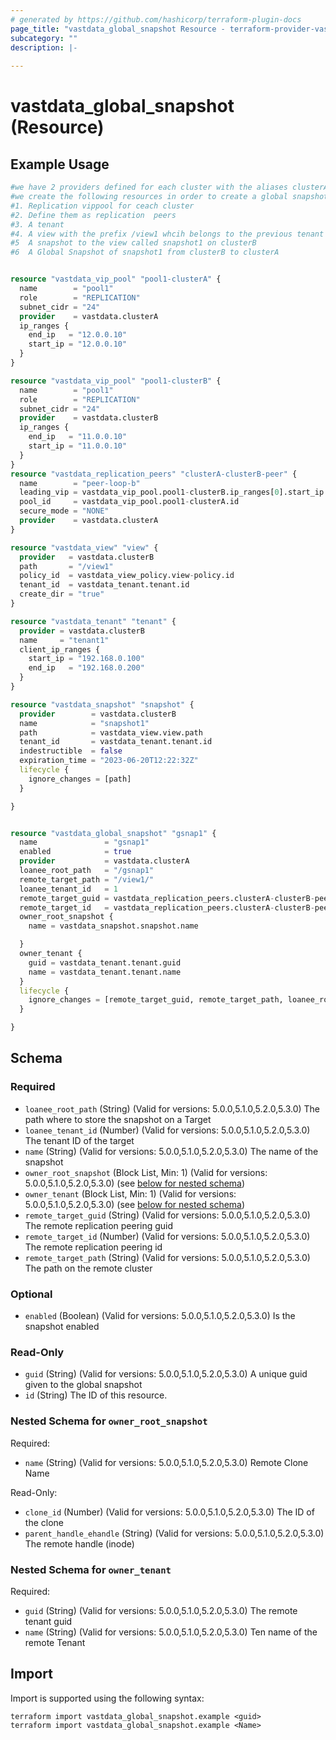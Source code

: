 ```yaml
---
# generated by https://github.com/hashicorp/terraform-plugin-docs
page_title: "vastdata_global_snapshot Resource - terraform-provider-vastdata"
subcategory: ""
description: |-
  
---
```


# vastdata_global_snapshot (Resource)



## Example Usage

```terraform
#we have 2 providers defined for each cluster with the aliases clusterA & clusterB
#we create the following resources in order to create a global snapshot
#1. Replication vippool for ceach cluster
#2. Define them as replication  peers
#3. A tenant 
#4. A view with the prefix /view1 whcih belongs to the previous tenant just created
#5  A snapshot to the view called snapshot1 on clusterB
#6  A Global Snapshot of snapshot1 from clusterB to clusterA


resource "vastdata_vip_pool" "pool1-clusterA" {
  name        = "pool1"
  role        = "REPLICATION"
  subnet_cidr = "24"
  provider    = vastdata.clusterA
  ip_ranges {
    end_ip   = "12.0.0.10"
    start_ip = "12.0.0.10"
  }
}

resource "vastdata_vip_pool" "pool1-clusterB" {
  name        = "pool1"
  role        = "REPLICATION"
  subnet_cidr = "24"
  provider    = vastdata.clusterB
  ip_ranges {
    end_ip   = "11.0.0.10"
    start_ip = "11.0.0.10"
  }
}
resource "vastdata_replication_peers" "clusterA-clusterB-peer" {
  name        = "peer-loop-b"
  leading_vip = vastdata_vip_pool.pool1-clusterB.ip_ranges[0].start_ip
  pool_id     = vastdata_vip_pool.pool1-clusterA.id
  secure_mode = "NONE"
  provider    = vastdata.clusterA
}

resource "vastdata_view" "view" {
  provider   = vastdata.clusterB
  path       = "/view1"
  policy_id  = vastdata_view_policy.view-policy.id
  tenant_id  = vastdata_tenant.tenant.id
  create_dir = "true"
}

resource "vastdata_tenant" "tenant" {
  provider = vastdata.clusterB
  name     = "tenant1"
  client_ip_ranges {
    start_ip = "192.168.0.100"
    end_ip   = "192.168.0.200"
  }
}

resource "vastdata_snapshot" "snapshot" {
  provider        = vastdata.clusterB
  name            = "snapshot1"
  path            = vastdata_view.view.path
  tenant_id       = vastdata_tenant.tenant.id
  indestructible  = false
  expiration_time = "2023-06-20T12:22:32Z"
  lifecycle {
    ignore_changes = [path]
  }

}


resource "vastdata_global_snapshot" "gsnap1" {
  name               = "gsnap1"
  enabled            = true
  provider           = vastdata.clusterA
  loanee_root_path   = "/gsnap1"
  remote_target_path = "/view1/"
  loanee_tenant_id   = 1
  remote_target_guid = vastdata_replication_peers.clusterA-clusterB-peer.guid
  remote_target_id   = vastdata_replication_peers.clusterA-clusterB-peer.id
  owner_root_snapshot {
    name = vastdata_snapshot.snapshot.name

  }
  owner_tenant {
    guid = vastdata_tenant.tenant.guid
    name = vastdata_tenant.tenant.name
  }
  lifecycle {
    ignore_changes = [remote_target_guid, remote_target_path, loanee_root_path]
  }

}
```

<!-- schema generated by tfplugindocs -->
## Schema

### Required

- `loanee_root_path` (String) (Valid for versions: 5.0.0,5.1.0,5.2.0,5.3.0) The path where to store the snapshot on a Target
- `loanee_tenant_id` (Number) (Valid for versions: 5.0.0,5.1.0,5.2.0,5.3.0) The tenant ID of the target
- `name` (String) (Valid for versions: 5.0.0,5.1.0,5.2.0,5.3.0) The name of the snapshot
- `owner_root_snapshot` (Block List, Min: 1) (Valid for versions: 5.0.0,5.1.0,5.2.0,5.3.0) (see [below for nested schema](#nestedblock--owner_root_snapshot))
- `owner_tenant` (Block List, Min: 1) (Valid for versions: 5.0.0,5.1.0,5.2.0,5.3.0) (see [below for nested schema](#nestedblock--owner_tenant))
- `remote_target_guid` (String) (Valid for versions: 5.0.0,5.1.0,5.2.0,5.3.0) The remote replication peering guid
- `remote_target_id` (Number) (Valid for versions: 5.0.0,5.1.0,5.2.0,5.3.0) The remote replication peering id
- `remote_target_path` (String) (Valid for versions: 5.0.0,5.1.0,5.2.0,5.3.0) The path on the remote cluster

### Optional

- `enabled` (Boolean) (Valid for versions: 5.0.0,5.1.0,5.2.0,5.3.0) Is the snapshot enabled

### Read-Only

- `guid` (String) (Valid for versions: 5.0.0,5.1.0,5.2.0,5.3.0) A unique guid given to the global snapshot
- `id` (String) The ID of this resource.

<a id="nestedblock--owner_root_snapshot"></a>
### Nested Schema for `owner_root_snapshot`

Required:

- `name` (String) (Valid for versions: 5.0.0,5.1.0,5.2.0,5.3.0) Remote Clone Name

Read-Only:

- `clone_id` (Number) (Valid for versions: 5.0.0,5.1.0,5.2.0,5.3.0) The ID of the clone
- `parent_handle_ehandle` (String) (Valid for versions: 5.0.0,5.1.0,5.2.0,5.3.0) The remote handle (inode)


<a id="nestedblock--owner_tenant"></a>
### Nested Schema for `owner_tenant`

Required:

- `guid` (String) (Valid for versions: 5.0.0,5.1.0,5.2.0,5.3.0) The remote tenant guid
- `name` (String) (Valid for versions: 5.0.0,5.1.0,5.2.0,5.3.0) Ten name of the remote Tenant

## Import

Import is supported using the following syntax:

```shell
terraform import vastdata_global_snapshot.example <guid>
terraform import vastdata_global_snapshot.example <Name>
```
